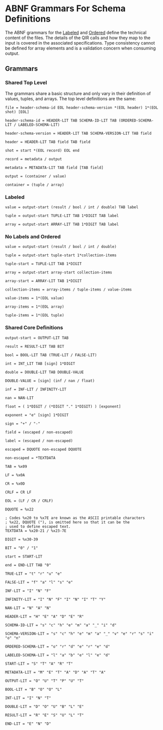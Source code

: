 # ABNF Grammars For Schema Definitions

The ABNF grammars for the [Labeled](./Labeled.md) and [Ordered](./Ordered.md)
define the technical content of the files. The details of the QIR calls and how
they map to the input is covered in the associated specifications. Type
consistency cannot be defined for array elements and is a validation concern
when consuming output.

## Grammars

### Shared Top Level

The grammars share a basic structure and only vary in their definition of
values, tuples, and arrays. The top level definitions are the same:

```abnf
file = header-schema-id EOL header-schema-version *(EOL header) 1*(EOL shot) [EOL]

header-schema-id = HEADER-LIT TAB SCHEMA-ID-LIT TAB (ORDERED-SCHEMA-LIT / LABELED-SCHEMA-LIT)

header-schema-version = HEADER-LIT TAB SCHEMA-VERSION-LIT TAB field

header = HEADER-LIT TAB field TAB field

shot = start *(EOL record) EOL end

record = metadata / output

metadata = METADATA-LIT TAB field [TAB field]

output = (container / value)

container = (tuple / array)
```

### Labeled

```abnf
value = output-start (result / bool / int / double) TAB label

tuple = output-start TUPLE-LIT TAB 1*DIGIT TAB label

array = output-start ARRAY-LIT TAB 1*DIGIT TAB label
```

### No Labels and Ordered

```abnf
value = output-start (result / bool / int / double)

tuple = output-start tuple-start 1*collection-items

tuple-start = TUPLE-LIT TAB 1*DIGIT

array = output-start array-start collection-items

array-start = ARRAY-LIT TAB 1*DIGIT

collection-items = array-items / tuple-items / value-items

value-items = 1*(EOL value)

array-items = 1*(EOL array)

tuple-items = 1*(EOL tuple)
```

### Shared Core Definitions

```abnf
output-start = OUTPUT-LIT TAB

result = RESULT-LIT TAB BIT

bool = BOOL-LIT TAB (TRUE-LIT / FALSE-LIT)

int = INT_LIT TAB [sign] 1*DIGIT

double = DOUBLE-LIT TAB DOUBLE-VALUE

DOUBLE-VALUE = [sign] (inf / nan / float)

inf = INF-LIT / INFINITY-LIT

nan = NAN-LIT

float = ( 1*DIGIT / (*DIGIT "." 1*DIGIT) ) [exponent]

exponent = "e" [sign] 1*DIGIT

sign = "+" / "-"

field = (escaped / non-escaped)

label = (escaped / non-escaped)

escaped = DQUOTE non-escaped DQUOTE

non-escaped = *TEXTDATA

TAB = %x09

LF = %x0A

CR = %x0D

CRLF = CR LF

EOL = (LF / CR / CRLF)

DQUOTE = %x22

; Codes %x20 to %x7E are known as the ASCII printable characters
; %x22, DQUOTE ("), is omitted here so that it can be the
; used to define escaped text.
TEXTDATA = %x20-21 / %x23-7E

DIGIT = %x30-39

BIT = "0" / "1"

start = START-LIT

end = END-LIT TAB "0"

TRUE-LIT = "t" "r" "u" "e"

FALSE-LIT = "f" "a" "l" "s" "e"

INF-LIT = "I" "N" "F"

INFINITY-LIT = "I" "N" "F" "I" "N" "I" "T" "Y"

NAN-LIT = "N" "A" "N"

HEADER-LIT = "H" "E" "A" "D" "E" "R"

SCHEMA-ID-LIT = "s" "c" "h" "e" "m" "a" "_" "i" "d"

SCHEMA-VERSION-LIT = "s" "c" "h" "e" "m" "a" "_" "v" "e" "r" "s" "i" "o" "n"

ORDERED-SCHEMA-LIT = "o" "r" "d" "e" "r" "e" "d"

LABELED-SCHEMA-LIT = "l" "a" "b" "e" "l" "e" "d"

START-LIT = "S" "T" "A" "R" "T"

METADATA-LIT = "M" "E" "T" "A" "D" "A" "T" "A"

OUTPUT-LIT = "O" "U" "T" "P" "U" "T"

BOOL-LIT = "B" "O" "O" "L"

INT-LIT = "I" "N" "T"

DOUBLE-LIT = "D" "O" "U" "B" "L" "E"

RESULT-LIT = "R" "E" "S" "U" "L" "T"

END-LIT = "E" "N" "D"
```

